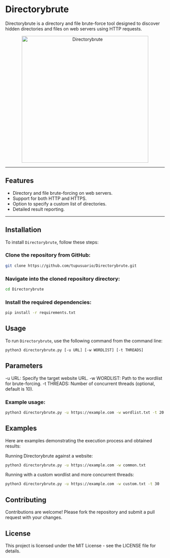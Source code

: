 # Directorybrute

Directorybrute is a directory and file brute-force tool designed to discover hidden directories and files on web servers using HTTP requests.

<p align="center">
  <img src="https://github.com/D1se0/directorybrute/assets/164921056/e62ade8c-809e-4cd8-be17-c2d751e470d6" alt="Directorybrute" width="400">
</p>

---


## Features

- Directory and file brute-forcing on web servers.
- Support for both HTTP and HTTPS.
- Option to specify a custom list of directories.
- Detailed result reporting.

---

## Installation

To install `Directorybrute`, follow these steps:

### Clone the repository from GitHub:

```bash
git clone https://github.com/tupusuario/Directorybrute.git
```

### Navigate into the cloned repository directory:

```bash
cd Directorybrute
```
### Install the required dependencies:

```bash
pip install -r requirements.txt
```

## Usage

To run `Directorybrute`, use the following command from the command line:

```bash
python3 directorybrute.py [-u URL] [-w WORDLIST] [-t THREADS]
```

## Parameters
  -u URL: Specify the target website URL.
  -w WORDLIST: Path to the wordlist for brute-forcing.
  -t THREADS: Number of concurrent threads (optional, default is 10).

### Example usage:

```bash
python3 directorybrute.py -u https://example.com -w wordlist.txt -t 20
```

## Examples

Here are examples demonstrating the execution process and obtained results:

Running Directorybrute against a website:

```bash
python3 directorybrute.py -u https://example.com -w common.txt
```

Running with a custom wordlist and more concurrent threads:

```bash
python3 directorybrute.py -u https://example.com -w custom.txt -t 30
```

## Contributing

Contributions are welcome! Please fork the repository and submit a pull request with your changes.

## License

This project is licensed under the MIT License - see the LICENSE file for details.

